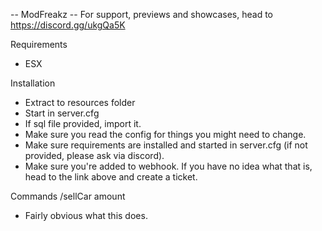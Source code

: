 -- ModFreakz
-- For support, previews and showcases, head to https://discord.gg/ukgQa5K

Requirements
- ESX

Installation
- Extract to resources folder
- Start in server.cfg
- If sql file provided, import it.
- Make sure you read the config for things you might need to change.
- Make sure requirements are installed and started in server.cfg (if not provided, please ask via discord).
- Make sure you're added to webhook. If you have no idea what that is, head to the link above and create a ticket.

Commands
/sellCar amount
- Fairly obvious what this does.